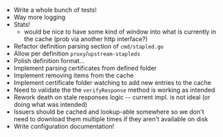 * Write a whole bunch of tests!
* Way more logging
* Stats!
  * would be nice to have some kind of window into what is currently
    in the cache (prob via another http interface?)
* Refactor definition parsing section of `cmd/stapled.go`
* Allow per definition `proxy`/`upstream-stapleds`
* Polish definition format...
* Implement parsing certificates from defined folder
* Implement removing items from the cache
* Implement certificate folder watching to add new entries to the cache
* Need to validate the the `verifyResponse` method is working as intended
* Rework death on stale responses logic -- current impl. is not ideal (or doing
  what was intended)
* Issuers should be cached and lookup-able somewhere so we don't need to download
  them multiple times if they aren't available on disk
* Write configuration documentation!
